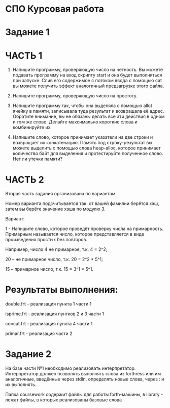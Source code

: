 # СПО Курсовая работа
# Задание 1

# ЧАСТЬ 1

1. Напишите программу, проверяющую число на четность. Вы можете подавать программу на вход скрипту start и она будет выполняться при запуске. Слив его содержимое с потоком ввода с помощью cat вы можете получить эффект аналогичный предзагрузке этого файла.

2. Напишите программу, проверяющую число на простоту.

3. Напишите программу так, чтобы она выделяла с помощью allot ячейку в памяти, записывала туда результат и возвращала её адрес. Обратите внимание, вы не обязаны делать все эти действия в одном и том же слове. Делайте максимально короткие слова и комбинируйте их.

4. Напишите слово, которое принимает указатели на две строки и возвращает их конкатенацию. Память под строку-результат вы можете выделить с помощью слова heap-alloc, которое принимает количество байт для выделения и протестируйте полученное слово. Нет ли утечки памяти?

# ЧАСТЬ 2

Вторая часть задания организована по вариантам. 

Номер варианта подсчитывается так: от вашей фамилии берётся хэш, затем вы берёте значение хэша по модулю 3.

Вариант:

1 - Напишите слово, которое проведёт проверку числа на примарность.
Примарным называется число, которое представляется в виде произведения простых без повторов. 

Например, число 4 не примарное, т.к. 4 = 2^2; 

20 – не примарное число, т.к. 20 = 2^2 * 5^1;

15 – примарное число, т.к. 15 = 3^1 * 5^1.

# Результаты выполнения:
double.frt - реализация пункта 1 части 1

isprime.frt - реализация пунтков 2 и 3 части 1

concat.frt - реализация пункта 4 части 1

primar.frt - реализация части 2

# Задание 2
На базе части №1 необходимо реализовать интерпретатор. Интерпретатор должен позволять выполнять слова из forthress или им аналогичные, введённые через stdin, определять новые слова, через : и их выполнять.

Папка coursework содержит файлы для работы forth-машины, в library - лежат файлы, в которых реализованы базовые слова
